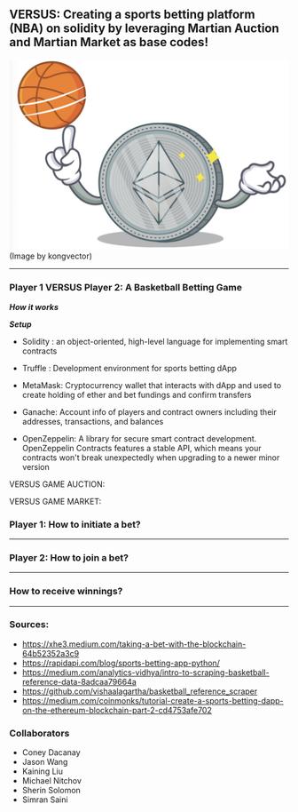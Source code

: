 ## VERSUS: Creating a sports betting platform (NBA) on solidity by leveraging Martian Auction and Martian Market as base codes!


![ETHBasketball](Images/ETH_Basketball.png)
(Image by kongvector)


---

### Player 1 VERSUS Player 2: A Basketball Betting Game

***How it works***


***Setup***
    
- Solidity : an object-oriented, high-level language for implementing smart contracts
    
- Truffle : Development environment for sports betting dApp
    
- MetaMask: Cryptocurrency wallet that interacts with dApp and used to create holding of ether and bet fundings and confirm transfers
   
- Ganache: Account info of players and contract owners including their addresses, transactions, and balances
 
- OpenZeppelin: A library for secure smart contract development. OpenZeppelin Contracts features a stable API, which means your contracts won't break unexpectedly when upgrading to a newer minor version


VERSUS GAME AUCTION:


VERSUS GAME MARKET:


### Player 1: How to initiate a bet?


---

### Player 2: How to join a bet?


---

### How to receive winnings?


---




### Sources:

- https://xhe3.medium.com/taking-a-bet-with-the-blockchain-64b52352a3c9
- https://rapidapi.com/blog/sports-betting-app-python/
- https://medium.com/analytics-vidhya/intro-to-scraping-basketball-reference-data-8adcaa79664a
- https://github.com/vishaalagartha/basketball_reference_scraper
- https://medium.com/coinmonks/tutorial-create-a-sports-betting-dapp-on-the-ethereum-blockchain-part-2-cd4753afe702 

### Collaborators

- Coney Dacanay
- Jason Wang
- Kaining Liu
- Michael Nitchov
- Sherin Solomon
- Simran Saini

